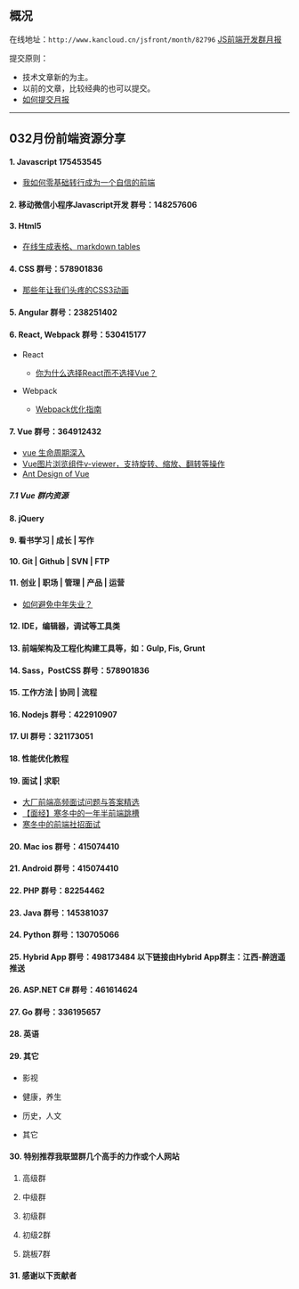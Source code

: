 ## 概况

在线地址：`http://www.kancloud.cn/jsfront/month/82796` [JS前端开发群月报](http://www.kancloud.cn/jsfront/month/82796)


提交原则：

- 技术文章新的为主。
- 以前的文章，比较经典的也可以提交。
- [如何提交月报](http://www.kancloud.cn/jsfront/month/227309)

---


## 032月份前端资源分享
#### 1. Javascript 175453545
- [我如何零基础转行成为一个自信的前端](https://juejin.im/post/5c75d34851882564965edb23)

#### 2. 移动微信小程序Javascript开发 群号：148257606


#### 3. Html5
- [在线生成表格、markdown tables](http://www.tablesgenerator.com/html_tables)


#### 4. CSS  群号：578901836
- [那些年让我们头疼的CSS3动画](https://juejin.im/post/5c90a4ede51d4529662b8a57)

#### 5. Angular 群号：238251402

#### 6. React, Webpack 群号：530415177
- React

  - [你为什么选择React而不选择Vue？](https://www.zhihu.com/question/294210442)

- Webpack

    - [Webpack优化指南](https://u3xyz.com/detail/31)


#### 7. Vue 群号：364912432
- [vue 生命周期深入](https://juejin.im/entry/5aee8fbb518825671952308c)
- [Vue图片浏览组件v-viewer，支持旋转、缩放、翻转等操作](https://github.com/mirari/v-viewer)
- [Ant Design of Vue](https://vue.ant.design/docs/vue/introduce-cn/)

##### 7.1 Vue 群内资源


#### 8. jQuery

#### 9. 看书学习 | 成长 | 写作

#### 10. Git | Github | SVN | FTP

#### 11. 创业 | 职场 | 管理 | 产品 | 运营
- [如何避免中年失业？](https://www.zhihu.com/question/33772508)

#### 12. IDE，编辑器，调试等工具类

#### 13. 前端架构及工程化构建工具等，如：Gulp, Fis, Grunt

#### 14. Sass，PostCSS  群号：578901836

#### 15. 工作方法 | 协同 | 流程

#### 16. Nodejs 群号：422910907

#### 17. UI 群号：321173051

#### 18. 性能优化教程

#### 19. 面试 | 求职
- [大厂前端高频面试问题与答案精选](https://zhuanlan.zhihu.com/p/57302141)
- [【面经】寒冬中的一年半前端跳槽](https://zhuanlan.zhihu.com/p/58586191)
- [寒冬中的前端社招面试](https://juejin.im/post/5c8f30606fb9a070ef60996d)

#### 20. Mac ios 群号：415074410

#### 21. Android 群号：415074410

#### 22. PHP 群号：82254462

#### 23. Java 群号：145381037

#### 24. Python 群号：130705066

#### 25. Hybrid App 群号：498173484 以下链接由Hybrid App群主：江西-醉逍遥推送

#### 26. ASP.NET C# 群号：461614624

#### 27. Go 群号：336195657

#### 28. 英语

#### 29. 其它

- 影视


- 健康，养生


- 历史，人文


- 其它



#### 30. 特别推荐我联盟群几个高手的力作或个人网站

1. 高级群



2. 中级群


3. 初级群

4. 初级2群


5. 跳板7群


#### 31. 感谢以下贡献者

